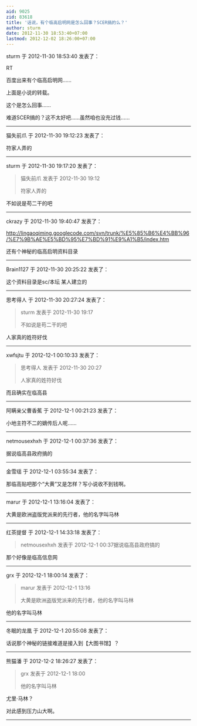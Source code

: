 ```yaml
---
aid: 9025
zid: 83618
title: '话说，有个临高启明网是怎么回事？SCER搞的么？'
author: sturm
date: 2012-11-30 18:53:40+07:00
lastmod: 2012-12-02 18:26:00+07:00
---
```


sturm 于 2012-11-30 18:53:40 发表了：

RT

百度出来有个临高启明网……

上面是小说的转载。

这个是怎么回事……

难道SCER搞的？这不太好吧……虽然咱也没充过钱……

---------

猫失前爪 于 2012-11-30 19:12:23 发表了：

符家人弄的

---------

sturm 于 2012-11-30 19:17:20 发表了：

> 猫失前爪 发表于 2012-11-30 19:12
> 
> 符家人弄的



不如说是苟二干的吧

---------

ckrazy 于 2012-11-30 19:40:47 发表了：

http://lingaoqiming.googlecode.com/svn/trunk/%E5%85%B6%E4%BB%96/%E7%9B%AE%E5%BD%95%E7%BD%91%E9%A1%B5/index.htm

还有个神秘的临高启明资料目录

---------

Brain1127 于 2012-11-30 20:25:22 发表了：

这个资料目录是sc/本坛 某人建立的

---------

思考得人 于 2012-11-30 20:27:24 发表了：

> sturm 发表于 2012-11-30 19:17
> 
> 不如说是苟二干的吧



人家真的姓符好伐

---------

xwfsjtu 于 2012-12-1 00:10:33 发表了：

> 思考得人 发表于 2012-11-30 20:27
> 
> 人家真的姓符好伐



而且确实在临高县

---------

阿瞒亲父曹香蕉 于 2012-12-1 00:21:23 发表了：

小地主符不二的嫡传后人呢……

---------

netmousexhxh 于 2012-12-1 00:37:36 发表了：

据说临高县政府搞的

---------

金雪瑶 于 2012-12-1 03:55:34 发表了：

那临高贴吧那个“大黄”又是怎样？写小说收不到钱啊。

---------

marur 于 2012-12-1 13:16:04 发表了：

大黄是欧洲盗版党派来的先行者，他的名字叫马林

---------

红茶提督 于 2012-12-1 14:33:18 发表了：

> netmousexhxh 发表于 2012-12-1 00:37据说临高县政府搞的



那个好像是临高信息网

---------

grx 于 2012-12-1 18:00:14 发表了：

> marur 发表于 2012-12-1 13:16
> 
> 大黄是欧洲盗版党派来的先行者，他的名字叫马林



他的名字叫马林

---------

冬眠的龙凰 于 2012-12-1 20:55:08 发表了：

话说那个神秘的链接难道是接入到【大图书馆】？

---------

熊猫潘 于 2012-12-2 18:26:27 发表了：

> grx 发表于 2012-12-1 18:00
> 
> 他的名字叫马林



尤里·马林？

对此感到压力山大啊。

---------

